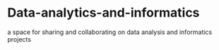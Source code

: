 # Data-analytics-and-informatics
a space for sharing and collaborating on data analysis and informatics projects

